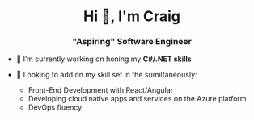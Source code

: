 <h1 align="center">Hi 👋, I'm Craig</h1>
<h3 align="center">"Aspiring" Software Engineer</h3>

- 🔭 I’m currently working on honing my **C#/.NET skills**

- 🌱 Looking to add on my skill set in the sumiltaneously:
    - Front-End Development with React/Angular
    - Developing cloud native apps and services on the Azure platform
    - DevOps fluency
